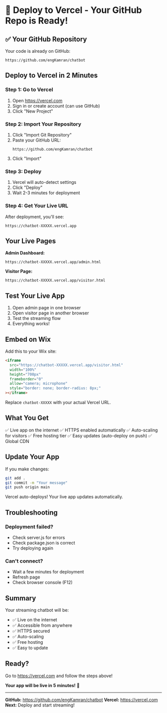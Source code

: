# 🚀 Deploy to Vercel - Your GitHub Repo is Ready!

## ✅ Your GitHub Repository

Your code is already on GitHub:
```
https://github.com/engKamran/chatbot
```

## Deploy to Vercel in 2 Minutes

### Step 1: Go to Vercel

1. Open https://vercel.com
2. Sign in or create account (can use GitHub)
3. Click "New Project"

### Step 2: Import Your Repository

1. Click "Import Git Repository"
2. Paste your GitHub URL:
   ```
   https://github.com/engKamran/chatbot
   ```
3. Click "Import"

### Step 3: Deploy

1. Vercel will auto-detect settings
2. Click "Deploy"
3. Wait 2-3 minutes for deployment

### Step 4: Get Your Live URL

After deployment, you'll see:
```
https://chatbot-XXXXX.vercel.app
```

## Your Live Pages

**Admin Dashboard:**
```
https://chatbot-XXXXX.vercel.app/admin.html
```

**Visitor Page:**
```
https://chatbot-XXXXX.vercel.app/visitor.html
```

## Test Your Live App

1. Open admin page in one browser
2. Open visitor page in another browser
3. Test the streaming flow
4. Everything works!

## Embed on Wix

Add this to your Wix site:

```html
<iframe 
  src="https://chatbot-XXXXX.vercel.app/visitor.html" 
  width="100%" 
  height="700px" 
  frameborder="0"
  allow="camera; microphone"
  style="border: none; border-radius: 8px;"
></iframe>
```

Replace `chatbot-XXXXX` with your actual Vercel URL.

## What You Get

✅ Live app on the internet
✅ HTTPS enabled automatically
✅ Auto-scaling for visitors
✅ Free hosting tier
✅ Easy updates (auto-deploy on push)
✅ Global CDN

## Update Your App

If you make changes:

```bash
git add .
git commit -m "Your message"
git push origin main
```

Vercel auto-deploys! Your live app updates automatically.

## Troubleshooting

### Deployment failed?
- Check server.js for errors
- Check package.json is correct
- Try deploying again

### Can't connect?
- Wait a few minutes for deployment
- Refresh page
- Check browser console (F12)

## Summary

Your streaming chatbot will be:
- ✅ Live on the internet
- ✅ Accessible from anywhere
- ✅ HTTPS secured
- ✅ Auto-scaling
- ✅ Free hosting
- ✅ Easy to update

## Ready?

Go to https://vercel.com and follow the steps above!

**Your app will be live in 5 minutes!** 🎉

---

**GitHub:** https://github.com/engKamran/chatbot
**Vercel:** https://vercel.com
**Next:** Deploy and start streaming!

